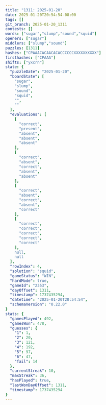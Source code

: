 ```yaml
---
title: "1311: 2025-01-20"
date: 2025-01-20T20:54:54-08:00
tags: []
git_branch: 2025-01-20_1311
contests: []
words: ["sugar","slump","sound","squid"]
openers: ["sugar"]
middlers: ["slump","sound"]
puzzles: [1311]
hashes: ["CPAAACACAACACACCCCCCXXXXXXXXXX"]
firsthashes: ["CPAAA"]
shifts: ["yxcrn"]
state: {
  "puzzleDate": "2025-01-20",
  "boardState": [
    "sugar",
    "slump",
    "sound",
    "squid",
    "",
    ""
  ],
  "evaluations": [
    [
      "correct",
      "present",
      "absent",
      "absent",
      "absent"
    ],
    [
      "correct",
      "absent",
      "correct",
      "absent",
      "absent"
    ],
    [
      "correct",
      "absent",
      "correct",
      "absent",
      "correct"
    ],
    [
      "correct",
      "correct",
      "correct",
      "correct",
      "correct"
    ],
    null,
    null
  ],
  "rowIndex": 4,
  "solution": "squid",
  "gameStatus": "WIN",
  "hardMode": true,
  "gameId": "2353",
  "dayOffset": 1311,
  "timestamp": 1737435294,
  "datetime": "2025-01-20T20:54:54",
  "schemaVersion": "0.22.0"
}
stats: {
  "gamesPlayed": 492,
  "gamesWon": 478,
  "guesses": {
    "1": 1,
    "2": 20,
    "3": 121,
    "4": 192,
    "5": 97,
    "6": 47,
    "fail": 14
  },
  "currentStreak": 10,
  "maxStreak": 36,
  "hasPlayed": true,
  "lastWonDayOffset": 1311,
  "timestamp": 1737435294
}
---
```

<!-- more -->
